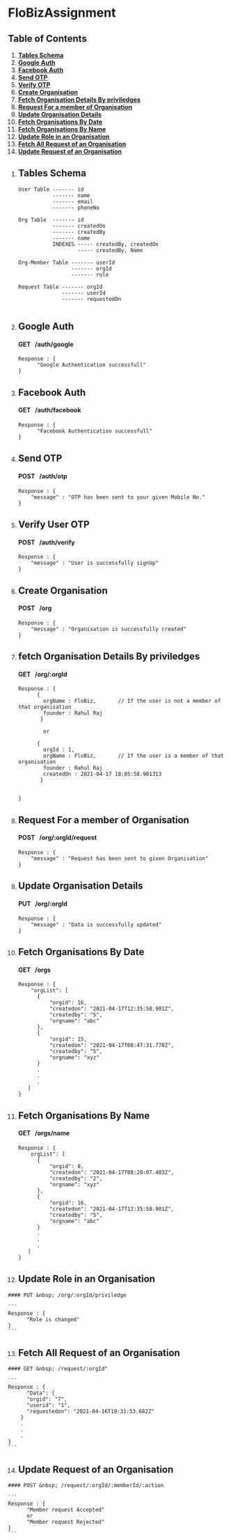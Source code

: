 # FloBizAssignment

## Table of Contents

1. **[Tables Schema](#tableschema)**<br>
2. **[Google Auth](#googleauth)**<br>
3. **[Facebook Auth](#facebookauth)**<br>
4. **[Send OTP](#sendotp)**<br>
5. **[Verify OTP](#verifyotp)**<br>
6. **[Create Organisation](#createorg)**<br>
7. **[Fetch Organisation Details By priviledges](#fetchorg)**<br>
8. **[Request For a member of Organisation](#requestorg)**<br>
9. **[Update Organisation Details](#updateorg)**<br>
10. **[Fetch Organisations By Date](#fetchorgbydate)**<br>
11. **[Fetch Organisations By Name](#fetchorgbyname)**<br>
12. **[Update Role in an Organisation](#updaterole)**<br>
13. **[Fetch All Request of an Organisation](#fetchrequest)**<br>
14. **[Update Request of an Organisation](#updaterequest)**<br>



<a name = "tableschema"></a>

1. ## Tables Schema
    
    ```
    User Table ------- id
               ------- name
               ------- email
               ------- phoneNo
               
   Org Table  ------- id
               ------- createdOn
               ------- createdBy
               ------- name
               INDEXES ----- createdBy, createdOn
                       ----- createdBy, Name
               
   Org-Member Table ------- userId
                     ------- orgId
                     ------- role
                     
   Request Table ------- orgId
                  ------- userId
                  ------- requestedOn
      
    ```

<a name = "googleauth"></a>

2. ## Google Auth
    #### GET &nbsp; /auth/google
    
    ```    
    Response : {
          "Google Authentication successfull"
    }
    ```
    
<a name = "facebookauth"></a>

3. ## Facebook Auth
    #### GET &nbsp; /auth/facebook
    
    ```    
    Response : {
          "Facebook Authentication successfull"
    }
    ```


<a name = "sendotp"></a>

4. ## Send OTP
    #### POST &nbsp; /auth/otp
    
    ```   
    Response : {
        "message" : "OTP has been sent to your given Mobile No."
    }
    ```
    


<a name = "verifyotp"></a>

5. ## Verify User OTP
    #### POST &nbsp; /auth/verify
    
    ```   
    Response : {
        "message" : "User is successfully signUp"
    }
    ```
<a name = "createorg"></a>

6. ## Create Organisation
    #### POST &nbsp; /org
    
    ```   
    Response : {
        "message" : "Organisation is successfully created"
    }
    ```
<a name = "fetchorg"></a>

7. ## fetch Organisation Details By priviledges
    #### GET &nbsp; /org/:orgId
    
    ```   
    Response : {
          { 
            orgName : FloBiz,       // If the user is not a member of that organisation 
            founder : Rahul Raj 
           }
            
            or
            
          { 
            orgId : 1,
            orgName : FloBiz,       // If the user is a member of that organisation 
            founder : Rahul Raj
            createdOn : 2021-04-17 18:05:58.901313
           }
            
            
    }
    ```
 <a name = "requestorg"></a>

8. ## Request For a member of Organisation
    #### POST &nbsp; /org/:orgId/request
    
    ```   
    Response : {
        "message" : "Request has been sent to given Organisation"
    }
    ```
 <a name = "updateorg"></a>

9. ## Update Organisation Details
    #### PUT &nbsp; /org/:orgId
    
    ```   
    Response : {
        "message" : "Data is successfully updated"
    }
    ```
 <a name = "fetchorgbydate"></a>

10. ## Fetch Organisations By Date
    #### GET &nbsp; /orgs
    
    ```   
    Response : {
        "orgList": [
          {
              "orgid": 16,
              "createdon": "2021-04-17T12:35:58.901Z",
              "createdby": "5",
              "orgname": "abc"
          },
          {
              "orgid": 15,
              "createdon": "2021-04-17T08:47:31.778Z",
              "createdby": "5",
              "orgname": "xyz"
          }
          .
          .
          .
       ]
    }
    ```
<a name = "fetchorgbyname"></a>

11. ## Fetch Organisations By Name
    #### GET &nbsp; /orgs/name
    
    ```   
    Response : {
        orgList": [
          {
              "orgid": 8,
              "createdon": "2021-04-17T08:20:07.403Z",
              "createdby": "2",
              "orgname": "xyz"
          },
          {
              "orgid": 16,
              "createdon": "2021-04-17T12:35:58.901Z",
              "createdby": "5",
              "orgname": "abc"
          }
          .
          .
          .
       ]
    }
    ```
 <a name = "updaterole"></a>
 
 12. ## Update Role in an Organisation
    #### PUT &nbsp; /org/:orgId/priviledge
    
    ```    
    Response : {
          "Role is changed"
    }
    ```
<a name = "fetchrequest"></a>    
    
 13. ## Fetch All Request of an Organisation
    #### GET &nbsp; /request/:orgId"
    
    ```    
    Response : {
          "Data": {
          "orgid": "7",
          "userid": "1",
          "requestedon": "2021-04-16T19:31:53.682Z"
        }
        .
        .
        .
    }
    ```
 <a name = "updaterequest"></a>
    
 14. ## Update Request of an Organisation
    #### POST &nbsp; /request/:orgId/:memberId/:action
    
    ```    
    Response : {
          "Member request Accepted"
          or
          "Member request Rejected"
    }
    ```
